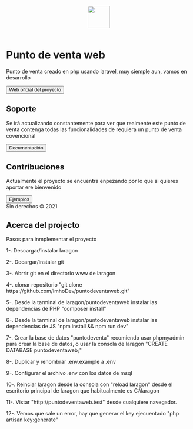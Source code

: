 <header class="pb-3 mb-4 border-bottom">
	<a href="/" class="d-flex align-items-center text-dark text-decoration-none">
		<img width="60" height="60" src="https://cdn-icons-png.flaticon.com/512/3408/3408740.png" class="custom-logo"></img>
		<span class="pt-8 mt-4">  </span>
	</a>
</header>

<div class="p-5 mb-4 bg-light rounded-3">
	<div class="container-fluid py-5">
		<h1 class="display-5 fw-bold">Punto de venta web</h1>
		<p class="col-md-8 fs-4">Punto de venta creado en php usando laravel, muy siemple aun, vamos en desarrollo</p>
		<button class="btn btn-primary btn-lg" type="button">Web oficial del proyecto</button>
	</div>
</div>

<div class="row align-items-md-stretch">
	<div class="col-md-6">
		<div class="h-100 p-5 text-white bg-dark rounded-3">
			<h2>Soporte</h2>
			<p>Se irá actualizando constantemente para ver que realmente este punto de venta contenga todas las funcionalidades de requiera un punto de venta covencional</p>
			<button class="btn btn-outline-light" type="button">Documentación</button>
		</div>
	</div>
	<div class="col-md-6">
		<div class="h-100 p-5 bg-light border rounded-3">
			<h2>Contribuciones</h2>
			<p>Actualmente el proyecto se encuentra enpezando por lo que si quieres aportar ere bienvenido</p>
			<button href="puntodeventaweb.ml" class="btn btn-outline-secondary" type="button">Ejemplos</button>
		</div>
	</div>
</div>

<footer class="pt-3 mt-4 text-muted border-top">
	Sin derechos &copy; 2021
</footer>


## Acerca del projecto

Pasos para inmplementar el proyecto

<p>1-. Descargar/instalar laragon</p>
<p>2-. Decargar/instalar git</p>
<p>3-. Abrrir git en el directorio www de laragon</p>
<p>4-. clonar repositorio "git clone https://github.com/ImhoDev/puntodeventaweb.git"</p>
<p>5-. Desde la tarminal de laragon/puntodeventaweb instalar las dependencias de PHP "composer install"</p>
<p>6-. Desde la tarminal de laragon/puntodeventaweb instalar las dependencias de JS "npm install && npm run dev"</p>
<p>7-. Crear la base de datos "puntodeventa" recomiendo usar phpmyadmin para crear la base de datos, o usar la consola de laragon "CREATE DATABASE puntodeventaweb;"</p>
<p>8-. Duplicar y renombrar .env.example a .env</o>
<p>9-. Configurar el archivo .env con los datos de msql</p>
<p>10-. Reinciar laragon desde la consola con "reload laragon" desde el escritorio principal de laragon que habitualmente es C:\laragon </p>
<p>11-. Vistar "http://puntodeventaweb.test" desde cualquiere navegador.</p>
<p>12-. Vemos que sale un error, hay que generar el key ejecuentado "php artisan key:generate"</p>
